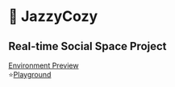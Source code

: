# 🎹 JazzyCozy 
## Real-time Social Space Project
[Environment Preview](https://www.youtube.com/watch?v=meKsYh9c5pI&feature=youtu.be)<br>
⭐️[Playground](https://kapa-moon.github.io/real-time-space/)
